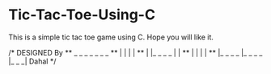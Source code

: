 # Tic-Tac-Toe-Using-C
This is a simple tic tac toe game using C. Hope you will like it.

/* DESIGNED By
**            _ _ _ _      _ _ _
** |         |            |     |
** |         |_ _ _ _     |     |
** |         |            |     |
** |_ _ _ _  |_ _ _ _     |_ _ _| Dahal
*/

